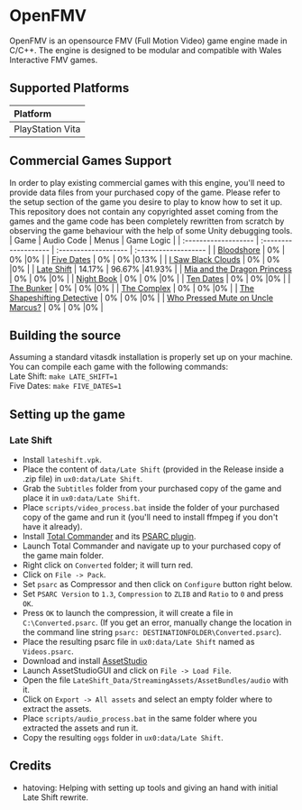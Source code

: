 # OpenFMV
OpenFMV is an opensource FMV (Full Motion Video) game engine made in C/C++. The engine is designed to be modular and compatible with Wales Interactive FMV games.

## Supported Platforms
| Platform         |
| :------------------- |
| PlayStation Vita     |

## Commercial Games Support
In order to play existing commercial games with this engine, you'll need to provide data files from your purchased copy of the game. Please refer to the setup section of the game you desire to play to know how to set it up.
This repository does not contain any copyrighted asset coming from the games and the game code has been completely rewritten from scratch by observing the game behaviour with the help of some Unity debugging tools.
| Game | Audio Code | Menus | Game Logic |
| :------------------- | :------------------- | :------------------- | :------------------- |
| [Bloodshore](https://store.steampowered.com/app/1490840/Bloodshore/)     | 0% | 0% |0% |
| [Five Dates](https://store.steampowered.com/app/1353270/Five_Dates/)     | 0% | 0% |0.13% |
| [I Saw Black Clouds](https://store.steampowered.com/app/1346830/I_Saw_Black_Clouds/)     | 0% | 0% |0% |
| [Late Shift](https://store.steampowered.com/app/584980/Late_Shift/)     | 14.17% | 96.67% |41.93% |
| [Mia and the Dragon Princess](https://store.steampowered.com/app/1837580/Mia_and_the_Dragon_Princess/)     | 0% | 0% |0% |
| [Night Book](https://store.steampowered.com/app/1477920/Night_Book/)     | 0% | 0% |0% |
| [Ten Dates](https://store.steampowered.com/app/1946070/Ten_Dates/)     | 0% | 0% |0% |
| [The Bunker](https://store.steampowered.com/app/481110/The_Bunker/)     | 0% | 0% |0% |
| [The Complex](https://store.steampowered.com/app/1107790/The_Complex/)     | 0% | 0% |0% |
| [The Shapeshifting Detective](https://store.steampowered.com/app/898650/The_Shapeshifting_Detective/)     | 0% | 0% |0% |
| [Who Pressed Mute on Uncle Marcus?](https://store.steampowered.com/app/1628130/Who_Pressed_Mute_on_Uncle_Marcus/)     | 0% | 0% |0% |

## Building the source
Assuming a standard vitasdk installation is properly set up on your machine. You can compile each game with the following commands:<br>
Late Shift: `make LATE_SHIFT=1`<br>
Five Dates: `make FIVE_DATES=1`

## Setting up the game
### Late Shift
- Install `lateshift.vpk`.
- Place the content of `data/Late Shift` (provided in the Release inside a .zip file) in `ux0:data/Late Shift`.
- Grab the `Subtitles` folder from your purchased copy of the game and place it in `ux0:data/Late Shift`.
- Place `scripts/video_process.bat` inside the folder of your purchased copy of the game and run it (you'll need to install ffmpeg if you don't have it already).
- Install [Total Commander](https://www.ghisler.com/download.htm) and its [PSARC plugin](http://totalcmd.net/plugring/PSARC.html).
- Launch Total Commander and navigate up to your purchased copy of the game main folder.
- Right click on `Converted` folder; it will turn red.
- Click on `File -> Pack`.
- Set `psarc` as Compressor and then click on `Configure` button right below.
- Set `PSARC Version` to `1.3`, `Compression` to `ZLIB` and `Ratio` to `0` and press `OK`.
- Press `OK` to launch the compression, it will create a file in `C:\Converted.psarc`. (If you get an error, manually change the location in the command line string `psarc: DESTINATIONFOLDER\Converted.psarc`).
- Place the resulting psarc file in `ux0:data/Late Shift` named as `Videos.psarc`.
- Download and install [AssetStudio](https://github.com/Perfare/AssetStudio/releases/tag/v0.16.47)
- Launch AssetStudioGUI and click on `File -> Load File`.
- Open the file `LateShift_Data/StreamingAssets/AssetBundles/audio` with it.
- Click on `Export -> All assets` and select an empty folder where to extract the assets.
- Place `scripts/audio_process.bat` in the same folder where you extracted the assets and run it.
- Copy the resulting `oggs` folder in `ux0:data/Late Shift`.

## Credits
- hatoving: Helping with setting up tools and giving an hand with initial Late Shift rewrite.

